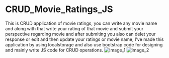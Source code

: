# CRUD_Movie_Ratings_JS
This is CRUD application of movie ratings, you can write any movie name and along with that write your rating of that movie and submit your perspective regarding movie and after submiting you also can delet your response or edit and then update your ratings or movie name, I've made this application by using localstorage and also use bootstrap code for designing and mainly write JS code for CRUD operations.
![Image_1](https://user-images.githubusercontent.com/100489031/185110904-a4ef9ec2-2cd7-4b6b-8a2c-1417231dbf2c.png)
![image_2](https://user-images.githubusercontent.com/100489031/185111136-15cb4409-5fa5-431b-a83e-f59c4940f144.png)
